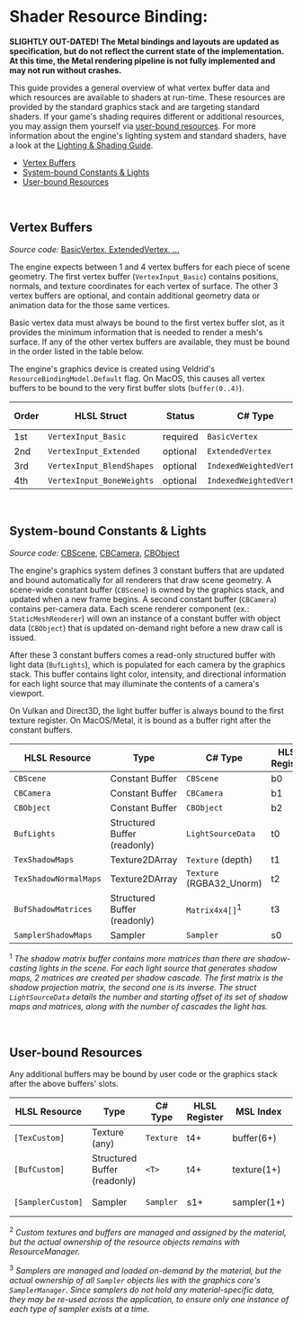 <h1>Shader Resource Binding:</h1>

**SLIGHTLY OUT-DATED! The Metal bindings and layouts are updated as specification, but do not reflect the current state of the implementation. At this time, the Metal rendering pipeline is not fully implemented and may not run without crashes.**

This guide provides a general overview of what vertex buffer data and which resources are available to shaders at run-time. These resources are provided by the standard graphics stack and are targeting standard shaders. If your game's shading requires different or additional resources, you may assign them yourself via [user-bound resources](#user-bound-resources).
For more information about the engine's lighting system and standard shaders, have a look at the [Lighting & Shading Guide](./Lighting&Shading%20Guide.md).
<br>

- [Vertex Buffers](#vertex-buffers)
- [System-bound Constants \& Lights](#system-bound-constants--lights)
- [User-bound Resources](#user-bound-resources)

<br>


## Vertex Buffers
_Source code:_ [BasicVertex, ExtendedVertex, ...](../../FragEngine3/Graphics/Resources/VertexDataTypes.cs)

The engine expects between 1 and 4 vertex buffers for each piece of scene geometry. The first vertex buffer (`VertexInput_Basic`) contains positions, normals, and texture coordinates for each vertex of surface. The other 3 vertex buffers are optional, and contain additional geometry data or animation data for the those same vertices.

Basic vertex data must always be bound to the first vertex buffer slot, as it provides the minimum information that is needed to render a mesh's surface. If any of the other vertex buffers are available, they must be bound in the order listed in the table below.

The engine's graphics device is created using Veldrid's `ResourceBindingModel.Default` flag. On MacOS, this causes all vertex buffers to be bound to the very first buffer slots (`buffer(0..4)`).

| **Order** | **HLSL Struct**           | **Status** | **C\# Type**            | **MSL Index** |
| --------- | ------------------------- | ---------- | ----------------------- | ------------- |
|    1st    |     `VertexInput_Basic`   |  required  |      `BasicVertex`      |  buffer(0)    |
|    2nd    |   `VertexInput_Extended`  |  optional  |     `ExtendedVertex`    |  buffer(1)    |
|    3rd    | `VertexInput_BlendShapes` |  optional  | `IndexedWeightedVertex` |  buffer(2)    |
|    4th    | `VertexInput_BoneWeights` |  optional  | `IndexedWeightedVertex` |  buffer(3)    |
<br>


## System-bound Constants & Lights
_Source code:_ [CBScene](../../FragEngine3/Graphics/Components/ConstantBuffers/CBScene.cs), [CBCamera](../../FragEngine3/Graphics/Components/ConstantBuffers/CBCamera.cs), [CBObject](../../FragEngine3/Graphics/Components/ConstantBuffers/CBObject.cs)

The engine's graphics system defines 3 constant buffers that are updated and bound automatically for all renderers that draw scene geometry. A scene-wide constant buffer (`CBScene`) is owned by the graphics stack, and updated when a new frame begins. A second constant buffer (`CBCamera`) contains per-camera data. Each scene renderer component (ex.: `StaticMeshRenderer`) will own an instance of a constant buffer with object data (`CBObject`) that is updated on-demand right before a new draw call is issued.

After these 3 constant buffers comes a read-only structured buffer with light data (`BufLights`), which is populated for each camera by the graphics stack. This buffer contains light color, intensity, and directional information for each light source that may illuminate the contents of a camera's viewport.

On Vulkan and Direct3D, the light buffer buffer is always bound to the first texture register. On MacOS/Metal, it is bound as a buffer right after the constant buffers.

| **HLSL Resource**     | **Type**                     | **C\# Type**              | **HLSL Register** | **MSL Index** | **Owner**       |
| --------------------- | ---------------------------- | ------------------------- | ----------------- | ------------- | --------------- |
| `CBScene`             | Constant Buffer              | `CBScene`                 | b0                | buffer(+1)    | Graphics Stack  |
| `CBCamera`            | Constant Buffer              | `CBCamera`                | b1                | buffer(+2)    | Camera          |
| `CBObject`            | Constant Buffer              | `CBObject`                | b2                | buffer(+3)    | Renderer        |
| `BufLights`           | Structured Buffer (readonly) | `LightSourceData`         | t0                | buffer(+4)    | LightDataBuffer |
| `TexShadowMaps`       | Texture2DArray               | `Texture` (depth)         | t1                | texture(0)    | ShadowMapArray  |
| `TexShadowNormalMaps` | Texture2DArray               | `Texture` (RGBA32_Unorm)  | t2                | texture(0)    | ShadowMapArray  |
| `BufShadowMatrices`   | Structured Buffer (readonly) | `Matrix4x4[]`<sup>1</sup> | t3                | buffer(+5)    | ShadowMapArray  |
| `SamplerShadowMaps`   | Sampler                      | `Sampler`                 | s0                | sampler(0)    | ShadowMapArray  |

<sup>1</sup> _The shadow matrix buffer contains more matrices than there are shadow-casting lights in the scene. For each light source that generates shadow maps, 2 matrices are created per shadow cascade. The first matrix is the shadow projection matrix, the second one is its inverse.
The struct `LightSourceData` details the number and starting offset of its set of shadow maps and matrices, along with the number of cascades the light has._

<br>


## User-bound Resources

Any additional buffers may be bound by user code or the graphics stack after the above buffers' slots.

| **HLSL Resource** | **Type**                     |  **C\# Type** | **HLSL Register** | **MSL Index** | **Owner**                 |
| ----------------- | ---------------------------- | ------------- | ----------------- | ------------- | ------------------------- |
| `[TexCustom]`     | Texture (any)                | `Texture`     | t4+               | buffer(6+)    | Material<sup>2</sup>      |
| `[BufCustom]`     | Structured Buffer (readonly) | `<T>`         | t4+               | texture(1+)   | Material<sup>2</sup>      |
| `[SamplerCustom]` | Sampler                      | `Sampler`     | s1+               | sampler(1+)   | Graphics Core<sup>3</sup> |

<sup>2</sup> _Custom textures and buffers are managed and assigned by the material, but the actual ownership of the resource objects remains with ResourceManager._

<sup>3</sup> _Samplers are managed and loaded on-demand by the material, but the actual ownership of all `Sampler` objects lies with the graphics core's `SamplerManager`. Since samplers do not hold any material-specific data, they may be re-used across the application, to ensure only one instance of each type of sampler exists at a time._

